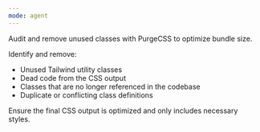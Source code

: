 ```yaml
---
mode: agent
---
```

Audit and remove unused classes with PurgeCSS to optimize bundle size.

Identify and remove:
- Unused Tailwind utility classes
- Dead code from the CSS output
- Classes that are no longer referenced in the codebase
- Duplicate or conflicting class definitions

Ensure the final CSS output is optimized and only includes necessary styles.
